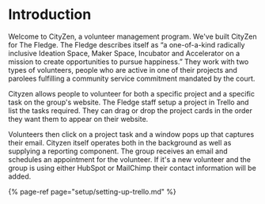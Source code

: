 # Introduction

Welcome to CityZen, a volunteer management program.  We've built CityZen for The Fledge.  The Fledge describes itself as “a one-of-a-kind radically inclusive Ideation Space, Maker Space, Incubator and Accelerator on a mission to create opportunities to pursue happiness.”  They work with two types of volunteers, people who are active in one of their projects and parolees fulfilling a community service commitment mandated by the court.

Cityzen allows people to volunteer for both a specific project and a specific task on the group's website.  The Fledge staff setup a project in Trello and list the tasks required. They can drag or drop the project cards in the order they want them to appear on their website.  

Volunteers then click on a project task and a window pops up that captures their email.  Cityzen itself operates both in the background as well as supplying a reporting component.  The group receives an email and schedules an appointment for the volunteer.  If it's a new volunteer and the group is using either HubSpot or MailChimp their contact information will be added.

{% page-ref page="setup/setting-up-trello.md" %}







                                                   

